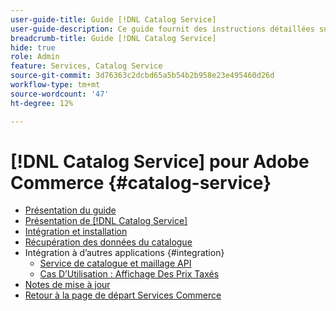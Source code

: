 ```yaml
---
user-guide-title: Guide [!DNL Catalog Service]
user-guide-description: Ce guide fournit des instructions détaillées sur l’utilisation  [!DNL Catalog Service]  pour Adobe Commerce.
breadcrumb-title: Guide [!DNL Catalog Service]
hide: true
role: Admin
feature: Services, Catalog Service
source-git-commit: 3d76363c2dcbd65a5b54b2b958e23e495460d26d
workflow-type: tm+mt
source-wordcount: '47'
ht-degree: 12%

---
```


# [!DNL Catalog Service] pour Adobe Commerce {#catalog-service}

- [Présentation du guide](guide-overview.md)
- [Présentation de  [!DNL Catalog Service]](overview.md)
- [Intégration et installation](installation.md)
- [Récupération des données du catalogue](graphql-queries.md)
- Intégration à d’autres applications {#integration}
   - [Service de catalogue et maillage API](mesh.md)
   - [Cas D’Utilisation : Affichage Des Prix Taxés](taxes.md)
- [Notes de mise à jour](release-notes.md)
- [Retour à la page de départ Services Commerce](https://experienceleague.adobe.com/fr/docs/commerce/user-guides/home)


